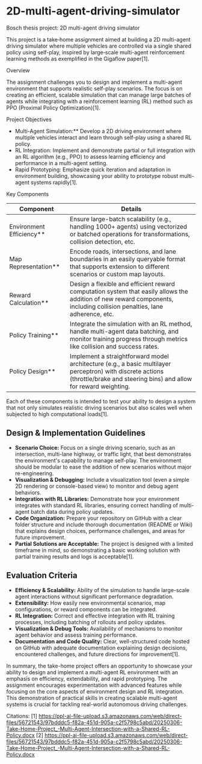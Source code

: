 # 2D-multi-agent-driving-simulator
Bosch thesis project: 2D multi-agent driving simulator

This project is a take‐home assignment aimed at building a 2D multi-agent driving simulator where multiple vehicles are controlled via a single shared policy using self-play, inspired by large‐scale multi-agent reinforcement learning methods as exemplified in the Gigaflow paper[1]. 

Overview

The assignment challenges you to design and implement a multi-agent environment that supports realistic self-play scenarios. The focus is on creating an efficient, scalable simulation that can manage large batches of agents while integrating with a reinforcement learning (RL) method such as PPO (Proximal Policy Optimization)[1].

Project Objectives

- Multi-Agent Simulation:** Develop a 2D driving environment where multiple vehicles interact and learn through self-play using a shared RL policy.
- RL Integration: Implement and demonstrate partial or full integration with an RL algorithm (e.g., PPO) to assess learning efficiency and performance in a multi-agent setting.
- Rapid Prototyping: Emphasize quick iteration and adaptation in environment building, showcasing your ability to prototype robust multi-agent systems rapidly[1].

Key Components

| Component                 | Details                                                                                                                                                                 |
|---------------------------|-------------------------------------------------------------------------------------------------------------------------------------------------------------------------|
| Environment Efficiency**| Ensure large-batch scalability (e.g., handling 1000+ agents) using vectorized or batched operations for transformations, collision detection, etc.                    |
| Map Representation**    | Encode roads, intersections, and lane boundaries in an easily queryable format that supports extension to different scenarios or custom map layouts.                     |
| Reward Calculation**    | Design a flexible and efficient reward computation system that easily allows the addition of new reward components, including collision penalties, lane adherence, etc. |
| Policy Training**       | Integrate the simulation with an RL method, handle multi-agent data batching, and monitor training progress through metrics like collision and success rates.            |
| Policy Design**         | Implement a straightforward model architecture (e.g., a basic multilayer perceptron) with discrete actions (throttle/brake and steering bins) and allow for reward weighting. |

Each of these components is intended to test your ability to design a system that not only simulates realistic driving scenarios but also scales well when subjected to high computational loads[1].

## Design & Implementation Guidelines

- **Scenario Choice:** Focus on a single driving scenario, such as an intersection, multi-lane highway, or traffic light, that best demonstrates the environment's capability to manage self-play. The environment should be modular to ease the addition of new scenarios without major re-engineering.
- **Visualization & Debugging:** Include a visualization tool (even a simple 2D rendering or console-based view) to monitor and debug agent behaviors.
- **Integration with RL Libraries:** Demonstrate how your environment integrates with standard RL libraries, ensuring correct handling of multi-agent batch data during policy updates.
- **Code Organization:** Prepare your repository on GitHub with a clear folder structure and include thorough documentation (README or Wiki) that explains design choices, performance challenges, and areas for future improvement.
- **Partial Solutions are Acceptable:** The project is designed with a limited timeframe in mind, so demonstrating a basic working solution with partial training results and logs is acceptable[1].

## Evaluation Criteria

- **Efficiency & Scalability:** Ability of the simulation to handle large-scale agent interactions without significant performance degradation.
- **Extensibility:** How easily new environmental scenarios, map configurations, or reward components can be integrated.
- **RL Integration:** Correct and effective integration with RL training processes, including batching of rollouts and policy updates.
- **Visualization & Debug Tools:** Availability of mechanisms to monitor agent behavior and assess training performance.
- **Documentation and Code Quality:** Clear, well-structured code hosted on GitHub with adequate documentation explaining design decisions, encountered challenges, and future directions for improvement[1].

In summary, the take-home project offers an opportunity to showcase your ability to design and implement a multi-agent RL environment with an emphasis on efficiency, extendability, and rapid prototyping. The assignment encourages experimentation with advanced features while focusing on the core aspects of environment design and RL integration. This demonstration of practical skills in creating scalable multi-agent systems is crucial for tackling real-world autonomous driving challenges.

Citations:
[1] https://ppl-ai-file-upload.s3.amazonaws.com/web/direct-files/56721543/97bdddc5-f82a-451d-905a-c2f5798c5abd/20250306-Take-Home-Project_-Multi-Agent-Intersection-with-a-Shared-RL-Policy.docx
[2] https://ppl-ai-file-upload.s3.amazonaws.com/web/direct-files/56721543/97bdddc5-f82a-451d-905a-c2f5798c5abd/20250306-Take-Home-Project_-Multi-Agent-Intersection-with-a-Shared-RL-Policy.docx
